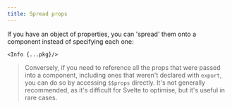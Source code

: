 ```yaml
---
title: Spread props
---
```


If you have an object of properties, you can 'spread' them onto a component instead of specifying each one:

```svelte
<Info {...pkg}/>
```

> Conversely, if you need to reference all the props that were passed into a component, including ones that weren't declared with `export`, you can do so by accessing `$$props` directly. It's not generally recommended, as it's difficult for Svelte to optimise, but it's useful in rare cases.
